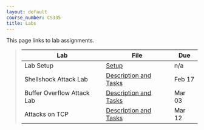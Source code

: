 ```yaml
---
layout: default
course_number: CS335
title: Labs
---
```


This page links to lab assignments.

> Lab   | File  | Due
> ----- | ----- | ---- 
> Lab Setup | [Setup](setup.html) | n/a
> Shellshock Attack Lab | [Description and Tasks](shellshock.html) | Feb 17
> Buffer Overflow Attack Lab | [Description and Tasks](buffer_overflow.html) | Mar 03
> Attacks on TCP | [Description and Tasks](tcp_attack.html) | Mar 12

<!--
> Packet Sniffing and Spoofing | [Description and Tasks](sniff_spoof.html) | Mar 17
> Local DNS Attacks | [Description and Tasks](dns_attack.html) | Mar 31
> Cross-Site Request Forgery (CSRF) Attack | [Description and Tasks](csrf_attack.html) | Apr 16
> Cross-Site Scripting (XSS) Attack | [Description and Tasks](xss_attack.html) | Apr 23
> SQL Injection Attack | [Description and Tasks](sql_attack.html) | Apr 30 
-->

<!--
> Public-Key Infrastructure (PKI) Lab * | [Description and Tasks](pki.html) | May 06
-->

<!-- <sup>*</sup> Optional Lab -->
